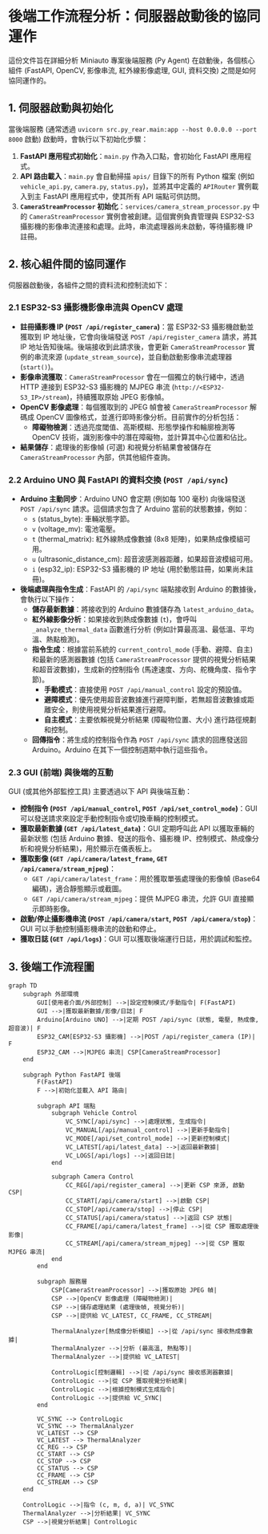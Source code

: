 # 後端工作流程分析：伺服器啟動後的協同運作

這份文件旨在詳細分析 Miniauto 專案後端服務 (Py Agent) 在啟動後，各個核心組件 (FastAPI, OpenCV, 影像串流, 紅外線影像處理, GUI, 資料交換) 之間是如何協同運作的。

## 1. 伺服器啟動與初始化

當後端服務 (通常透過 `uvicorn src.py_rear.main:app --host 0.0.0.0 --port 8000` 啟動) 啟動時，會執行以下初始化步驟：

1.  **FastAPI 應用程式初始化**：`main.py` 作為入口點，會初始化 FastAPI 應用程式。
2.  **API 路由載入**：`main.py` 會自動掃描 `apis/` 目錄下的所有 Python 檔案 (例如 `vehicle_api.py`, `camera.py`, `status.py`)，並將其中定義的 `APIRouter` 實例載入到主 FastAPI 應用程式中，使其所有 API 端點可供訪問。
3.  **`CameraStreamProcessor` 初始化**：`services/camera_stream_processor.py` 中的 `CameraStreamProcessor` 實例會被創建。這個實例負責管理與 ESP32-S3 攝影機的影像串流連接和處理。此時，串流處理器尚未啟動，等待攝影機 IP 註冊。

## 2. 核心組件間的協同運作

伺服器啟動後，各組件之間的資料流和控制流如下：

### 2.1 ESP32-S3 攝影機影像串流與 OpenCV 處理

*   **註冊攝影機 IP (`POST /api/register_camera`)**：當 ESP32-S3 攝影機啟動並獲取到 IP 地址後，它會向後端發送 `POST /api/register_camera` 請求，將其 IP 地址告知後端。後端接收到此請求後，會更新 `CameraStreamProcessor` 實例的串流來源 (`update_stream_source`)，並自動啟動影像串流處理器 (`start()`)。
*   **影像串流獲取**：`CameraStreamProcessor` 會在一個獨立的執行緒中，透過 HTTP 連接到 ESP32-S3 攝影機的 MJPEG 串流 (`http://<ESP32-S3_IP>/stream`)，持續獲取原始 JPEG 影像幀。
*   **OpenCV 影像處理**：每個獲取到的 JPEG 幀會被 `CameraStreamProcessor` 解碼成 OpenCV 圖像格式，並進行即時影像分析。目前實作的分析包括：
    *   **障礙物檢測**：透過亮度閾值、高斯模糊、形態學操作和輪廓檢測等 OpenCV 技術，識別影像中的潛在障礙物，並計算其中心位置和佔比。
*   **結果儲存**：處理後的影像幀 (可選) 和視覺分析結果會被儲存在 `CameraStreamProcessor` 內部，供其他組件查詢。

### 2.2 Arduino UNO 與 FastAPI 的資料交換 (`POST /api/sync`)

*   **Arduino 主動同步**：Arduino UNO 會定期 (例如每 100 毫秒) 向後端發送 `POST /api/sync` 請求。這個請求包含了 Arduino 當前的狀態數據，例如：
    *   `s` (status_byte): 車輛狀態字節。
    *   `v` (voltage_mv): 電池電壓。
    *   `t` (thermal_matrix): 紅外線熱成像數據 (8x8 矩陣)，如果熱成像模組可用。
    *   `u` (ultrasonic_distance_cm): 超音波感測器距離，如果超音波模組可用。
    *   `i` (esp32_ip): ESP32-S3 攝影機的 IP 地址 (用於動態註冊，如果尚未註冊)。
*   **後端處理與指令生成**：FastAPI 的 `/api/sync` 端點接收到 Arduino 的數據後，會執行以下操作：
    *   **儲存最新數據**：將接收到的 Arduino 數據儲存為 `latest_arduino_data`。
    *   **紅外線影像分析**：如果接收到熱成像數據 (`t`)，會呼叫 `_analyze_thermal_data` 函數進行分析 (例如計算最高溫、最低溫、平均溫、熱點檢測)。
    *   **指令生成**：根據當前系統的 `current_control_mode` (手動、避障、自主) 和最新的感測器數據 (包括 `CameraStreamProcessor` 提供的視覺分析結果和超音波數據)，生成新的控制指令 (馬達速度、方向、舵機角度、指令字節)。
        *   **手動模式**：直接使用 `POST /api/manual_control` 設定的預設值。
        *   **避障模式**：優先使用超音波數據進行避障判斷，若無超音波數據或距離安全，則使用視覺分析結果進行避障。
        *   **自主模式**：主要依賴視覺分析結果 (障礙物位置、大小) 進行路徑規劃和控制。
    *   **回傳指令**：將生成的控制指令作為 `POST /api/sync` 請求的回應發送回 Arduino。Arduino 在其下一個控制週期中執行這些指令。

### 2.3 GUI (前端) 與後端的互動

GUI (或其他外部監控工具) 主要透過以下 API 與後端互動：

*   **控制指令 (`POST /api/manual_control`, `POST /api/set_control_mode`)**：GUI 可以發送請求來設定手動控制指令或切換車輛的控制模式。
*   **獲取最新數據 (`GET /api/latest_data`)**：GUI 定期呼叫此 API 以獲取車輛的最新狀態 (包括 Arduino 數據、發送的指令、攝影機 IP、控制模式、熱成像分析和視覺分析結果)，用於顯示在儀表板上。
*   **獲取影像 (`GET /api/camera/latest_frame`, `GET /api/camera/stream_mjpeg`)**：
    *   `GET /api/camera/latest_frame`：用於獲取單張處理後的影像幀 (Base64 編碼)，適合靜態顯示或截圖。
    *   `GET /api/camera/stream_mjpeg`：提供 MJPEG 串流，允許 GUI 直接顯示即時影像。
*   **啟動/停止攝影機串流 (`POST /api/camera/start`, `POST /api/camera/stop`)**：GUI 可以手動控制攝影機串流的啟動和停止。
*   **獲取日誌 (`GET /api/logs`)**：GUI 可以獲取後端運行日誌，用於調試和監控。

## 3. 後端工作流程圖

```mermaid
graph TD
    subgraph 外部環境
        GUI[使用者介面/外部控制] -->|設定控制模式/手動指令| F(FastAPI)
        GUI -->|獲取最新數據/影像/日誌| F
        Arduino[Arduino UNO] -->|定期 POST /api/sync (狀態, 電壓, 熱成像, 超音波)| F
        ESP32_CAM[ESP32-S3 攝影機] -->|POST /api/register_camera (IP)| F
        ESP32_CAM -->|MJPEG 串流| CSP[CameraStreamProcessor]
    end

    subgraph Python FastAPI 後端
        F(FastAPI)
        F -->|初始化並載入 API 路由|

        subgraph API 端點
            subgraph Vehicle Control
                VC_SYNC[/api/sync] -->|處理狀態, 生成指令|
                VC_MANUAL[/api/manual_control] -->|更新手動指令|
                VC_MODE[/api/set_control_mode] -->|更新控制模式|
                VC_LATEST[/api/latest_data] -->|返回最新數據|
                VC_LOGS[/api/logs] -->|返回日誌|
            end

            subgraph Camera Control
                CC_REG[/api/register_camera] -->|更新 CSP 來源, 啟動 CSP|
                CC_START[/api/camera/start] -->|啟動 CSP|
                CC_STOP[/api/camera/stop] -->|停止 CSP|
                CC_STATUS[/api/camera/status] -->|返回 CSP 狀態|
                CC_FRAME[/api/camera/latest_frame] -->|從 CSP 獲取處理後影像|
                CC_STREAM[/api/camera/stream_mjpeg] -->|從 CSP 獲取 MJPEG 串流|
            end
        end

        subgraph 服務層
            CSP[CameraStreamProcessor] -->|獲取原始 JPEG 幀|
            CSP -->|OpenCV 影像處理 (障礙物檢測)|
            CSP -->|儲存處理結果 (處理後幀, 視覺分析)|
            CSP -->|提供給 VC_LATEST, CC_FRAME, CC_STREAM|

            ThermalAnalyzer[熱成像分析模組] -->|從 /api/sync 接收熱成像數據|
            ThermalAnalyzer -->|分析 (最高溫, 熱點等)|
            ThermalAnalyzer -->|提供給 VC_LATEST|

            ControlLogic[控制邏輯] -->|從 /api/sync 接收感測器數據|
            ControlLogic -->|從 CSP 獲取視覺分析結果|
            ControlLogic -->|根據控制模式生成指令|
            ControlLogic -->|提供給 VC_SYNC|
        end

        VC_SYNC --> ControlLogic
        VC_SYNC --> ThermalAnalyzer
        VC_LATEST --> CSP
        VC_LATEST --> ThermalAnalyzer
        CC_REG --> CSP
        CC_START --> CSP
        CC_STOP --> CSP
        CC_STATUS --> CSP
        CC_FRAME --> CSP
        CC_STREAM --> CSP
    end

    ControlLogic -->|指令 (c, m, d, a)| VC_SYNC
    ThermalAnalyzer -->|分析結果| VC_SYNC
    CSP -->|視覺分析結果| ControlLogic
```
